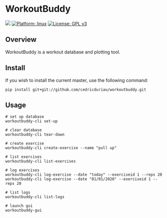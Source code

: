 # WorkoutBuddy

![](https://github.com/cedricduriau/workoutbuddy/workflows/Build/badge.svg?branch=master)
[![Platform: linux](https://img.shields.io/badge/Platform-linux-lightgrey.svg)](https://img.shields.io/badge/Platform-linux-lightgrey.svg)
[![License: GPL v3](https://img.shields.io/badge/License-GPLv3-blue.svg)](https://www.gnu.org/licenses/gpl-3.0)

## Overview

WorkoutBuddy is a workout database and plotting tool.

## Install

If you wish to install the current master, use the following command:

`pip install git+git://github.com/cedricduriau/workoutbuddy.git`

## Usage

```
# set up database
workoutbuddy-cli set-up

# clear database
workoutbuddy-cli tear-down

# create exercise
workoutbuddy-cli create-exercise --name "pull up"

# list exercises
workoutbuddy-cli list-exercises

# log exercises
workoutbuddy-cli log-exercise --date "today" --exerciseid 1 --reps 20
workoutbuddy-cli log-exercise --date "01/01/2020" --exerciseid 1 --reps 20

# list logs
workoutbuddy-cli list-logs

# launch gui
workoutbuddy-gui
```
